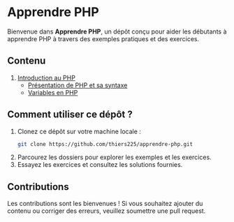 # Apprendre PHP
Bienvenue dans **Apprendre PHP**, un dépôt conçu pour aider les débutants à apprendre PHP à travers des exemples pratiques et des exercices.

## Contenu
1. [Introduction au PHP](introduction/)
   - [Présentation de PHP et sa syntaxe](introduction/presentation.md)
   - [Variables en PHP](introduction/variables.php)

## Comment utiliser ce dépôt ?
1. Clonez ce dépôt sur votre machine locale :
   ```bash
   git clone https://github.com/thiers225/apprendre-php.git
   ```
2. Parcourez les dossiers pour explorer les exemples et les exercices.
3. Essayez les exercices et consultez les solutions fournies.

## Contributions
Les contributions sont les bienvenues ! Si vous souhaitez ajouter du contenu ou corriger des erreurs, veuillez soumettre une pull request.